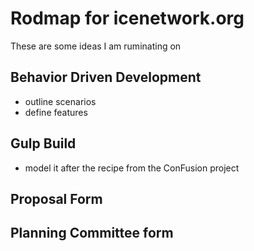 # Rodmap for icenetwork.org

These are some ideas I am ruminating on



## Behavior Driven Development

* outline scenarios
* define features



## Gulp Build

* model it after the recipe from the ConFusion project




## Proposal Form





## Planning Committee form





